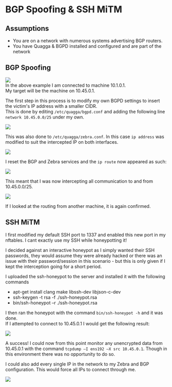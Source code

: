 # BGP Spoofing & SSH MiTM
## Assumptions
* You are on a network with numerous systems advertising BGP routers.
* You have Quagga & BGPD installed and configured and are part of the network

## BGP Spoofing
![](https://i.imgur.com/ECNbaJT.png)
<br>In the above example I am connected to machine 10.1.0.1. 
<br>My target will be the machine on 10.45.0.1.

The first step in this process is to modify my own BGPD settings to insert the victim's IP address with a smaller CIDR.
<br>This is done by editing `/etc/quagga/bgpd.conf` and adding the following line `network 10.45.0.0/25` under my own.

![](https://i.imgur.com/hvMV0PX.png)

This was also done to `/etc/quagga/zebra.conf`. In this case `ip address` was modified to suit the intercepted IP on both interfaces.

![](https://i.imgur.com/MKvbivB.png)

I reset the BGP and Zebra services and the `ip route` now appeared as such:

![](https://i.imgur.com/qu8rOE9.png)

This meant that I was now intercepting all communication to and from 10.45.0.0/25.

![](https://i.imgur.com/91MSMEk.png)

If I looked at the routing from another machine, it is again confirmed.

## SSH MiTM

I first modified my default SSH port to 1337 and enabled this new port in my nftables. I cant exactly use my SSH while honeypotting it!

I decided against an interactive honeypot as I simply wanted their SSH passwords, they would assume they were already hacked or there was an issue with their password/session in this scenario - but this is only given if I kept the interception going for a short period.

I uploaded the ssh-honeypot to the server and installed it with the following commands

* apt-get install clang make libssh-dev libjson-c-dev
* ssh-keygen -t rsa -f ./ssh-honeypot.rsa
* bin/ssh-honeypot –r ./ssh-honeypot.rsa

I then ran the honeypot with the command `bin/ssh-honeypot -h` and it was done.
<br>If I attempted to connect to 10.45.0.1 I would get the following result:

![](https://i.imgur.com/7322QOo.png)

A success! I could now from this point monitor any unencrypted data from 10.45.0.1 with the command `tcpdump –I ens192 –X src 10.45.0.1`. Though in this environment there was no opportunity to do so.

I could also add every single IP in the network to my Zebra and BGP configuration. This would force all IPs to connect through me. 

![](https://i.imgur.com/Oiqx2f2.png)



